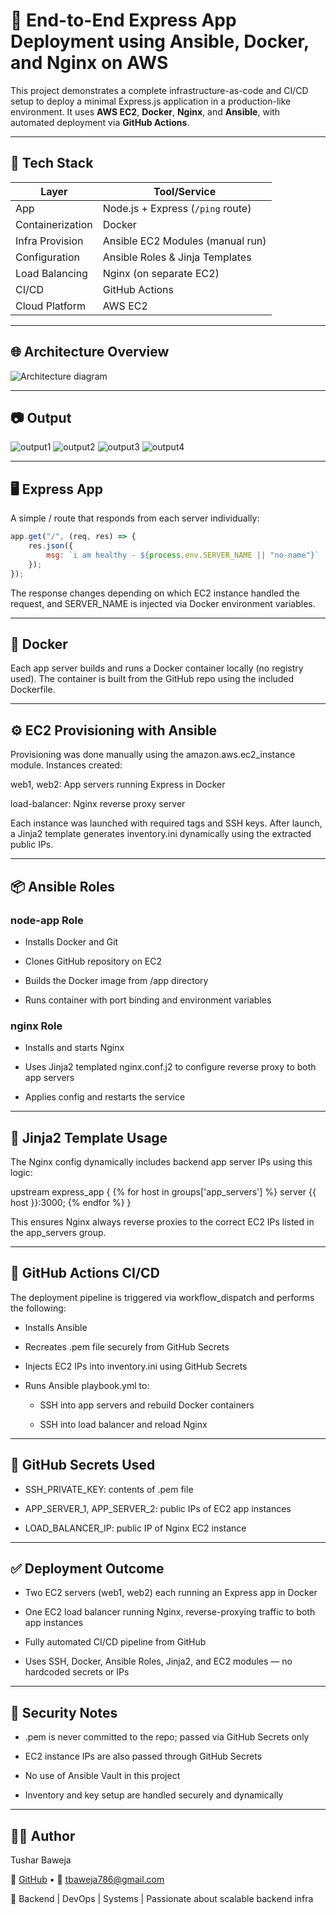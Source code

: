 # 🚀 End-to-End Express App Deployment using Ansible, Docker, and Nginx on AWS

This project demonstrates a complete infrastructure-as-code and CI/CD setup to deploy a minimal Express.js application in a production-like environment. It uses **AWS EC2**, **Docker**, **Nginx**, and **Ansible**, with automated deployment via **GitHub Actions**.

---

## 🔧 Tech Stack

| Layer              | Tool/Service                        |
|-------------------|-------------------------------------|
| App               | Node.js + Express (`/ping` route)   |
| Containerization  | Docker                              |
| Infra Provision   | Ansible EC2 Modules (manual run)    |
| Configuration     | Ansible Roles & Jinja Templates     |
| Load Balancing    | Nginx (on separate EC2)             |
| CI/CD             | GitHub Actions                      |
| Cloud Platform    | AWS EC2                             |

---

## 🌐 Architecture Overview

![Architecture diagram](./assets/arch.png)


--- 

## 📷 Output

![output1](./assets/output1.png)
![output2](./assets/output2.png)
![output3](./assets/output3.png)
![output4](./assets/output4.png)

---

## 🖥️ Express App

A simple / route that responds from each server individually:

```js
app.get("/", (req, res) => {
	res.json({
		msg: `i am healthy - ${process.env.SERVER_NAME || "no-name"}`
	});
});
```
The response changes depending on which EC2 instance handled the request, and SERVER_NAME is injected via Docker environment variables.

---

## 🐳 Docker

Each app server builds and runs a Docker container locally (no registry used). The container is built from the GitHub repo using the included Dockerfile.

---

## ⚙️ EC2 Provisioning with Ansible

Provisioning was done manually using the amazon.aws.ec2_instance module. Instances created:

web1, web2: App servers running Express in Docker

load-balancer: Nginx reverse proxy server

Each instance was launched with required tags and SSH keys. After launch, a Jinja2 template generates inventory.ini dynamically using the extracted public IPs.


---

## 📦 Ansible Roles

### node-app Role

- Installs Docker and Git

- Clones GitHub repository on EC2

- Builds the Docker image from /app directory

- Runs container with port binding and environment variables

### nginx Role

- Installs and starts Nginx

- Uses Jinja2 templated nginx.conf.j2 to configure reverse proxy to both app servers

- Applies config and restarts the service


---

## 🧠 Jinja2 Template Usage

The Nginx config dynamically includes backend app server IPs using this logic:

upstream express_app {
  {% for host in groups['app_servers'] %}
  server {{ host }}:3000;
  {% endfor %}
}

This ensures Nginx always reverse proxies to the correct EC2 IPs listed in the app_servers group.


--- 

## 🔁 GitHub Actions CI/CD

The deployment pipeline is triggered via workflow_dispatch and performs the following:

- Installs Ansible

- Recreates .pem file securely from GitHub Secrets

- Injects EC2 IPs into inventory.ini using GitHub Secrets

- Runs Ansible playbook.yml to:

    - SSH into app servers and rebuild Docker containers

    - SSH into load balancer and reload Nginx


---

## 🔐 GitHub Secrets Used

- SSH_PRIVATE_KEY: contents of .pem file

- APP_SERVER_1, APP_SERVER_2: public IPs of EC2 app instances

- LOAD_BALANCER_IP: public IP of Nginx EC2 instance


---

## ✅ Deployment Outcome

- Two EC2 servers (web1, web2) each running an Express app in Docker

- One EC2 load balancer running Nginx, reverse-proxying traffic to both app instances

- Fully automated CI/CD pipeline from GitHub

- Uses SSH, Docker, Ansible Roles, Jinja2, and EC2 modules — no hardcoded secrets or IPs


---

## 🔐 Security Notes

- .pem is never committed to the repo; passed via GitHub Secrets only

- EC2 instance IPs are also passed through GitHub Secrets

- No use of Ansible Vault in this project

- Inventory and key setup are handled securely and dynamically


---

## 👨‍💻 Author

Tushar Baweja

🔗 [GitHub](https://github.com/tusharb05) • 📨 [tbaweja786@gmail.com](mailto:tbaweja786@gmail.com)

🎯 Backend | DevOps | Systems | Passionate about scalable backend infra